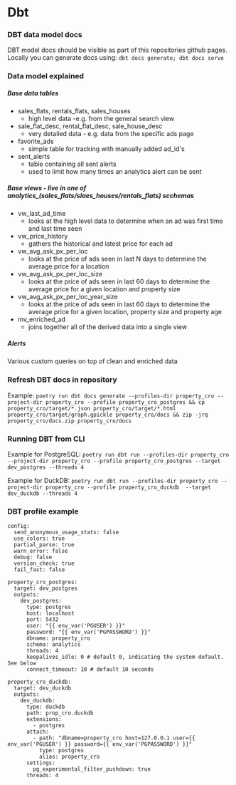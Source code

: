 # Dbt

### DBT data model docs

DBT model docs should be visible as part of this repositories github pages.  
Locally you can generate docs using: `dbt docs generate; dbt docs serve`

### Data model explained

##### Base data tables
- sales_flats, rentals_flats, sales_houses
    - high level data -e.g. from the general search view
- sale_flat_desc, rental_flat_desc, sale_house_desc
    - very detailed data - e.g. data from the specific ads page 
- favorite_ads
  - simple table for tracking with manually added ad_id's 
- sent_alerts
    - table containing all sent alerts
    - used to limit how many times an analytics alert can be sent

##### Base views - live in one of analytics_(sales_flats/slaes_houses/rentals_flats) scchemas 
- vw_last_ad_time
    - looks at the high level data to determine when an ad was first time and last time seen
- vw_price_history
    - gathers the historical and latest price for each ad
- vw_avg_ask_px_per_loc
    - looks at the price of ads seen in last N days to determine the average price for a location
- vw_avg_ask_px_per_loc_size
    - looks at the price of ads seen in last 60 days to determine the average price for a given location and property size
- vw_avg_ask_px_per_loc_year_size
    - looks at the price of ads seen in last 60 days to determine the average price for a given location, property size and property age
- mv_enriched_ad
    - joins together all of the derived data into a single view

##### Alerts

Various custom queries on top of clean and enriched data

### Refresh DBT docs in repository 

Example:
```poetry run dbt docs generate --profiles-dir property_cro --project-dir property_cro --profile property_cro_postgres && cp property_cro/target/*.json property_cro/target/*.html property_cro/target/graph.gpickle property_cro/docs && zip -jrq property_cro/docs.zip property_cro/docs```

### Running DBT from CLI

Example for PostgreSQL:
```poetry run dbt run --profiles-dir property_cro --project-dir property_cro --profile property_cro_postgres --target dev_postgres --threads 4```

Example for DuckDB: 
```poetry run dbt run --profiles-dir property_cro --project-dir property_cro --profile property_cro_duckdb  --target dev_duckdb --threads 4```


### DBT profile example 

```
config:
  send_anonymous_usage_stats: false
  use_colors: true
  partial_parse: true
  warn_error: false
  debug: false
  version_check: true
  fail_fast: false

property_cro_postgres:
  target: dev_postgres
  outputs:
    dev_postgres:
      type: postgres
      host: localhost
      port: 5432
      user: "{{ env_var('PGUSER') }}"
      password: "{{ env_var('PGPASSWORD') }}"
      dbname: property_cro
      schema: analytics
      threads: 4
      keepalives_idle: 0 # default 0, indicating the system default. See below
      connect_timeout: 10 # default 10 seconds

property_cro_duckdb:
  target: dev_duckdb
  outputs:
    dev_duckdb:
      type: duckdb
      path: prop_cro.duckdb
      extensions:
        - postgres
      attach:
        - path: "dbname=property_cro host=127.0.0.1 user={{ env_var('PGUSER') }} password={{ env_var('PGPASSWORD') }}"
          type: postgres
          alias: property_cro
      settings:
        pg_experimental_filter_pushdown: true
      threads: 4

```